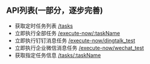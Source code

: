 ## API列表(一部分，逐步完善)

- 获取定时任务列表 [/tasks](/tasks)
- 立即执行全部任务 [/execute-now/:taskName](/execute-now/)
- 立即执行钉钉消息任务 [/execute-now/dingtalk_test](/execute-now/dingtalk_test)
- 立即执行企业微信消息任务 [/execute-now/wechat_test](/execute-now/wechat_test)
- 获取指定任务信息 [/tasks/:taskName](/tasks/)